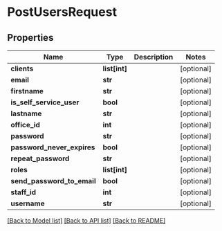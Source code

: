 # PostUsersRequest

## Properties
Name | Type | Description | Notes
------------ | ------------- | ------------- | -------------
**clients** | **list[int]** |  | [optional] 
**email** | **str** |  | [optional] 
**firstname** | **str** |  | [optional] 
**is_self_service_user** | **bool** |  | [optional] 
**lastname** | **str** |  | [optional] 
**office_id** | **int** |  | [optional] 
**password** | **str** |  | [optional] 
**password_never_expires** | **bool** |  | [optional] 
**repeat_password** | **str** |  | [optional] 
**roles** | **list[int]** |  | [optional] 
**send_password_to_email** | **bool** |  | [optional] 
**staff_id** | **int** |  | [optional] 
**username** | **str** |  | [optional] 

[[Back to Model list]](../README.md#documentation-for-models) [[Back to API list]](../README.md#documentation-for-api-endpoints) [[Back to README]](../README.md)

